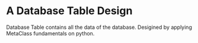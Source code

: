 # A Database Table Design
Database Table contains all the data of the database. Desigined by applying MetaClass fundamentals on python. 

